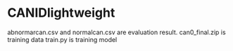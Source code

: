 # CANIDlightweight
abnormarcan.csv and normalcan.csv are evaluation result. 
can0_final.zip is training data
train.py is training model
